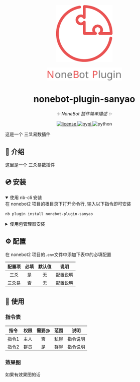 <div align="center">
  <a href="https://v2.nonebot.dev/store"><img src="resources/nbp_logo.png" width="180" height="180" alt="NoneBotPluginLogo"></a>
  <br>
  <p><img src="resources/NoneBotPlugin.svg" width="240" alt="NoneBotPluginText"></p>
</div>

<div align="center">

# nonebot-plugin-sanyao

_✨ NoneBot 插件简单描述 ✨_


<a href="./LICENSE">
    <img src="https://img.shields.io/github/license/owner/nonebot-plugin-template.svg" alt="license">
</a>
<a href="https://pypi.python.org/pypi/nonebot-plugin-sanyao">
    <img src="https://img.shields.io/pypi/v/nonebot-plugin-sanyao.svg" alt="pypi">
</a>
<img src="https://img.shields.io/badge/python-3.8+-blue.svg" alt="python">

</div>

这是一个 三爻易数插件

## 📖 介绍

这里是一个 三爻易数插件

## 💿 安装

<details open>
<summary>使用 nb-cli 安装</summary>
在 nonebot2 项目的根目录下打开命令行, 输入以下指令即可安装

    nb plugin install nonebot-plugin-sanyao

</details>

<details>
<summary>使用包管理器安装</summary>
在 nonebot2 项目的插件目录下, 打开命令行, 根据你使用的包管理器, 输入相应的安装命令

<details>
<summary>pip</summary>

    pip install nonebot-plugin-sanyao
</details>
<details>
<summary>pdm</summary>

    pdm add nonebot-plugin-sanyao
</details>
<details>
<summary>poetry</summary>

    poetry add nonebot-plugin-sanyao
</details>
<details>
<summary>conda</summary>

    conda install nonebot-plugin-sanyao
</details>

打开 nonebot2 项目根目录下的 `pyproject.toml` 文件, 在 `[tool.nonebot]` 部分追加写入

    plugins = ["nonebot_plugin_template"]

</details>

## ⚙️ 配置

在 nonebot2 项目的`.env`文件中添加下表中的必填配置

| 配置项  | 必填 | 默认值 |  说明  |
|:----:|:--:|:---:|:----:|
| 三爻 | 是  |  无  | 配置说明 |
| 三爻易 | 否  |  无  | 配置说明 |

## 🎉 使用
### 指令表
| 指令  | 权限 | 需要@ | 范围 |  说明  |
|:---:|:--:|:---:|:--:|:----:|
| 指令1 | 主人 |  否  | 私聊 | 指令说明 |
| 指令2 | 群员 |  是  | 群聊 | 指令说明 |
### 效果图
如果有效果图的话
